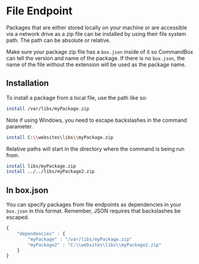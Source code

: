 # File Endpoint

Packages that are either stored locally on your machine or are accessible via a network drive as a zip file can be installed by using their file system path.  The path can be absolute or relative.

Make sure your package zip file has a `box.json` inside of it so CommandBox can tell the version and name of the package.  If there is no `box.json`, the name of the file without the extension will be used as the package name.

## Installation

To install a package from a local file, use the path like so:

```bash
install /var/libs/myPackage.zip
```

Note if using Windows, you need to escape backslashes in the command parameter.

```bash
install C:\\websites\libs\\myPackage.zip
```

Relative paths will start in the directory where the command is being run from.

```bash
install libs/myPackage.zip
install ../../libs/myPackage2.zip
```

## In box.json

You can specify packages from file endpoints as dependencies in your `box.json` in this format.  Remember, JSON requires that backslashes be escaped.

```javascript
{
    "dependencies" : {
        "myPackage" : "/var/libs/myPackage.zip"
        "myPackage2" : "C:\\websites\libs\\myPackage2.zip"
    }
}

```
